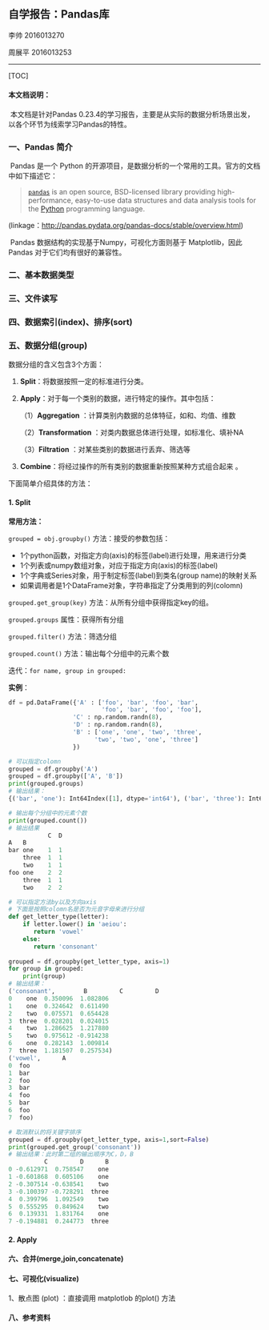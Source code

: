 ## 自学报告：Pandas库

李帅 2016013270

周展平 2016013253

------

[TOC]

#### 本文档说明：

​        本文档是针对Pandas 0.23.4的学习报告，主要是从实际的数据分析场景出发，以各个环节为线索学习Pandas的特性。

### 一、Pandas 简介

​        Pandas 是一个 Python 的开源项目，是数据分析的一个常用的工具。官方的文档中如下描述它：

> [`pandas`](http://pandas.pydata.org/pandas-docs/stable/index.html#module-pandas) is an open source, BSD-licensed library providing high-performance, easy-to-use data structures and data analysis tools for the [Python](https://www.python.org/) programming language. 

 (linkage：http://pandas.pydata.org/pandas-docs/stable/overview.html) 

​        Pandas 数据结构的实现基于Numpy，可视化方面则基于 Matplotlib，因此 Pandas 对于它们均有很好的兼容性。

### 二、基本数据类型

### 三、文件读写

### 四、数据索引(index)、排序(sort)

### 五、数据分组(group)

数据分组的含义包含3个方面：

1. **Split**：将数据按照一定的标准进行分类。

2. **Apply**：对于每一个类别的数据，进行特定的操作。其中包括：

   （1）**Aggregation** ：计算类别内数据的总体特征，如和、均值、维数

   （2）**Transformation** ：对类内数据总体进行处理，如标准化、填补NA

   （3）**Filtration** ：对某些类别的数据进行丢弃、筛选等

3. **Combine**：将经过操作的所有类别的数据重新按照某种方式组合起来 。

下面简单介绍具体的方法：

#### 1. Split

**常用方法：**

`grouped = obj.groupby()` 方法：接受的参数包括：

+ 1个python函数，对指定方向(axis)的标签(label)进行处理，用来进行分类
+ 1个列表或numpy数组对象，对应于指定方向(axis)的标签(label)
+ 1个字典或Series对象，用于制定标签(label)到类名(group name)的映射关系
+ 如果调用者是1个DataFrame对象，字符串指定了分类用到的列(colomn)

`grouped.get_group(key)` 方法：从所有分组中获得指定key的组。

`grouped.groups` 属性：获得所有分组

`grouped.filter()` 方法：筛选分组

`grouped.count()` 方法：输出每个分组中的元素个数

迭代：`for name, group in grouped:` 

**实例**：

```python
df = pd.DataFrame({'A' : ['foo', 'bar', 'foo', 'bar',
                          'foo', 'bar', 'foo', 'foo'],
                  'C' : np.random.randn(8),
                  'D' : np.random.randn(8),
                  'B' : ['one', 'one', 'two', 'three',
                        'two', 'two', 'one', 'three']
                  })

# 可以指定colomn
grouped = df.groupby('A')
grouped = df.groupby(['A', 'B'])
print(grouped.groups)
# 输出结果：
{('bar', 'one'): Int64Index([1], dtype='int64'), ('bar', 'three'): Int64Index([3], dtype='int64'), ('bar', 'two'): Int64Index([5], dtype='int64'), ('foo', 'one'): Int64Index([0, 6], dtype='int64'), ('foo', 'three'): Int64Index([7], dtype='int64'), ('foo', 'two'): Int64Index([2, 4], dtype='int64')}

# 输出每个分组中的元素个数
print(grouped.count())
# 输出结果
           C  D
A   B          
bar one    1  1
    three  1  1
    two    1  1
foo one    2  2
    three  1  1
    two    2  2

# 可以指定方法by以及方向axis
# 下面是按照colomn名是否为元音字母来进行分组
def get_letter_type(letter):
    if letter.lower() in 'aeiou':
       return 'vowel'
    else:
       return 'consonant'
    
grouped = df.groupby(get_letter_type, axis=1)
for group in grouped:
    print(group)
# 输出结果：
('consonant',        B         C         D
0    one  0.350096  1.082806
1    one  0.324642  0.611490
2    two  0.075571  0.654428
3  three  0.028201  0.024015
4    two  1.286625  1.217880
5    two  0.975612 -0.914238
6    one  0.282143  1.009814
7  three  1.181507  0.257534)
('vowel',      A
0  foo
1  bar
2  foo
3  bar
4  foo
5  bar
6  foo
7  foo)

# 取消默认的将关键字排序
grouped = df.groupby(get_letter_type, axis=1,sort=False)
print(grouped.get_group('consonant'))
# 输出结果：此时第二组的输出顺序为C，D，B
          C         D      B
0 -0.612971  0.758547    one
1 -0.601868  0.605106    one
2 -0.307514 -0.638541    two
3 -0.100397 -0.728291  three
4  0.399796  1.092549    two
5  0.555295  0.849624    two
6  0.139331  1.831764    one
7 -0.194881  0.244773  three
```

#### 2. Apply



#### 六、合并(merge,join,concatenate)

#### 七、可视化(visualize)

1、散点图 (plot) ：直接调用 matplotlob 的plot() 方法



#### 八、参考资料



